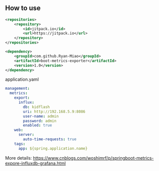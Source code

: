 


## How to use

```xml
<repositories>
    <repository>
        <id>jitpack.io</id>
        <url>https://jitpack.io</url>
    </repository>
</repositories>

<dependency>
    <groupId>com.github.Ryan-Miao</groupId>
    <artifactId>boot-metrics-exporter</artifactId>
    <version>1.0</version>
</dependency>
```

application.yaml

```yml
management:
  metrics:
    export:
      influx:
        db: kidflash
        uri: http://192.168.5.9:8086
        user-name: admin
        password: admin
        enabled: true
    web:
      server:
        auto-time-requests: true
    tags:
      app: ${spring.application.name}

```

More details:  https://www.cnblogs.com/woshimrf/p/springboot-metrics-expore-influxdb-grafana.html


